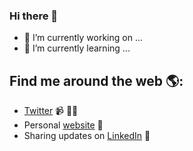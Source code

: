 ### Hi there 👋

- 🔭 I’m currently working on ...
- 🌱 I’m currently learning ...

## Find me around the web 🌎:
- <a href="https://twitter.com/diego_lopezt">Twitter</a> 📹 ✍🏾
- Personal <a href="https://diego-eco.github.io/toolkit.html"> website</a> 🏓
- Sharing updates on <a href="https://www.linkedin.com/in/diegolopezt/">LinkedIn</a> 💼

<!--
**diego-eco/diego-eco** is a ✨ _special_ ✨ repository because its `README.md` (this file) appears on your GitHub profile.

Here are some ideas to get you started:

- 🔭 I’m currently working on ...
- 🌱 I’m currently learning ...
- 👯 I’m looking to collaborate on ...
- 🤔 I’m looking for help with ...
- 💬 Ask me about ...
- 📫 How to reach me: ...
- 😄 Pronouns: ...
- ⚡ Fun fact: ...
-->
